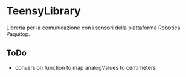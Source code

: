 # TeensyLibrary

Libreria per la comunicazione con i sensori della piattaforma Robotica Paquitop.

## ToDo
 - conversion function to map analogValues to centimeters